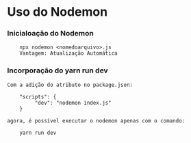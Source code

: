 # Uso do Nodemon

### Inicialoação do Nodemon

        npx nodemon <nomedoarquivo>.js
        Vantagem: Atualização Automática

### Incorporação do yarn run dev

    Com a adição do atributo no package.json:
    
        "scripts": {
             "dev": "nodemon index.js"
        }

    agora, é possível executar o nodemon apenas com o comando:

        yarn run dev